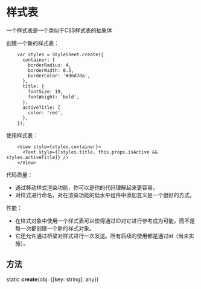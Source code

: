 # 样式表 

一个样式表是一个类似于CSS样式表的抽象体

创建一个新的样式表：

```
    var styles = StyleSheet.create({
	  container: {
	    borderRadius: 4,
	    borderWidth: 0.5,
	    borderColor: '#d6d7da',
	  },
	  title: {
	    fontSize: 19,
	    fontWeight: 'bold',
	  },
	  activeTitle: {
	    color: 'red',
	  },
    });
```

使用样式表：

```
    <View style={styles.container}>
	  <Text style={[styles.title, this.props.isActive && styles.activeTitle]} />
    </View>
```

代码质量：

-	通过移动样式渲染功能，你可以是你的代码理解起来更容易。
-	对样式进行命名，对在渲染功能的低水平组件中添加意义是一个很好的方式。

性能：

-	在样式对象中使用一个样式表可以使得通过ID对它进行参考成为可能，而不是每一次都创建一个新的样式对象。
-	它还允许通过桥梁对样式进行一次发送。所有后续的使用都是通过id（尚未实施）。 

## 方法 

static **create**(obj: {[key: string]: any})

